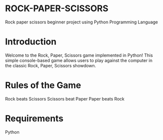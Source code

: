 # ROCK-PAPER-SCISSORS
Rock paper scissors beginner project using Python Programming Language
# Introduction
Welcome to the Rock, Paper, Scissors game implemented in Python! This simple console-based game allows users to play against the computer in the classic Rock, Paper, Scissors showdown.
# Rules of the Game
Rock beats Scissors Scissors beat Paper Paper beats Rock
# Requirements
Python
